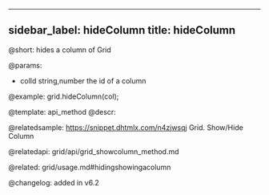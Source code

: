 
---
sidebar_label: hideColumn
title: hideColumn
---          

@short: hides a column of Grid


@params:
- colId	string,number	the id of a column



@example:
grid.hideColumn(col);


@template: api_method
@descr:

@relatedsample: https://snippet.dhtmlx.com/n4zjwsqj	Grid. Show/Hide Column

@relatedapi: grid/api/grid_showcolumn_method.md

@related: grid/usage.md#hidingshowingacolumn

@changelog: added in v6.2

